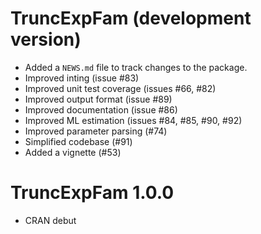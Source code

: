 # TruncExpFam (development version)

* Added a `NEWS.md` file to track changes to the package.
* Improved inting (issue #83)
* Improved unit test coverage (issues #66, #82)
* Improved output format (issue #89)
* Improved documentation (issue #86)
* Improved ML estimation (issues #84, #85, #90, #92)
* Improved parameter parsing (#74)
* Simplified codebase (#91)
* Added a vignette (#53)

# TruncExpFam 1.0.0

* CRAN debut
